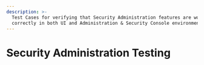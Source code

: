 ```yaml
---
description: >-
  Test Cases for verifying that Security Administration features are working
  correctly in both UI and Administration & Security Console environments.
---
```


# Security Administration Testing

